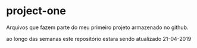# project-one
Arquivos que fazem parte do meu primeiro projeto armazenado no github.

ao longo das semanas este repositório estara sendo atualizado  21-04-2019





